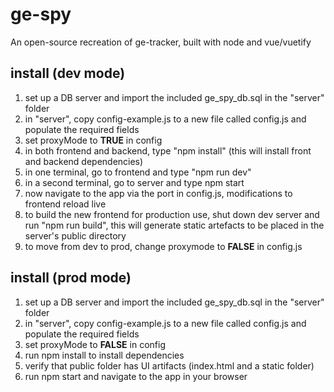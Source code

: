 # ge-spy
An open-source recreation of ge-tracker, built with node and vue/vuetify

## install (dev mode)
1. set up a DB server and import the included ge_spy_db.sql in the "server" folder
2. in "server", copy config-example.js to a new file called config.js and populate the required fields
3. set proxyMode to **TRUE** in config
4. in both frontend and backend, type "npm install" (this will install front and backend dependencies)
5. in one terminal, go to frontend and type "npm run dev"
6. in a second terminal, go to server and type npm start
7. now navigate to the app via the port in config.js, modifications to frontend reload live
8. to build the new frontend for production use, shut down dev server and run "npm run build", this will generate static artefacts to be placed in the server's public directory
9. to move from dev to prod, change proxymode to **FALSE** in config.js

## install (prod mode)
1. set up a DB server and import the included ge_spy_db.sql in the "server" folder
2. in "server", copy config-example.js to a new file called config.js and populate the required fields
3. set proxyMode to **FALSE** in config
4. run npm install to install dependencies
5. verify that public folder has UI artifacts (index.html and a static folder)
6. run npm start and navigate to the app in your browser